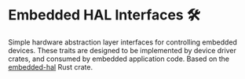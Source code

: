 # Embedded HAL Interfaces 🛠

Simple hardware abstraction layer interfaces for controlling embedded devices. These traits are designed to be implemented by device driver crates, and consumed by embedded application code. Based on the [embedded-hal](https://docs.rs/embedded-hal) Rust crate.

##
